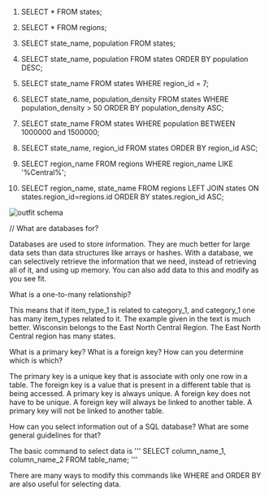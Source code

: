 1. SELECT * FROM states;

2. SELECT * FROM regions;

3. SELECT state_name, population FROM states;

4. SELECT state_name, population FROM states
   ORDER BY population DESC;

5. SELECT state_name FROM states WHERE region_id = 7;

6. SELECT state_name, population_density FROM states
   WHERE population_density > 50
   ORDER BY population_density ASC;

7. SELECT state_name FROM states
   WHERE population BETWEEN 1000000 and 1500000;

8. SELECT state_name, region_id FROM states
   ORDER BY region_id ASC;

9. SELECT region_name FROM regions
   WHERE region_name LIKE '%Central%';

10. SELECT region_name, state_name FROM regions
    LEFT JOIN states
    ON states.region_id=regions.id
    ORDER BY states.region_id ASC;

![outfit schema](./outfit-schema.png)


//
What are databases for?

  Databases are used to store information. They are much better for large data sets than data structures like arrays or hashes. With a database, we can selectively retrieve the information that we need, instead of retrieving all of it, and using up memory. You can also add data to this and modify as you see fit.

What is a one-to-many relationship?

  This means that if item_type_1 is related to category_1, and category_1 one has many item_types related to it. The example given in the text is much better. Wisconsin belongs to the East North Central Region. The East North Central region has many states.

What is a primary key? What is a foreign key? How can you determine which is which?

  The primary key is a unique key that is associate with only one row in a table. The foreign key is a value that is present in a different table that is being accessed. A primary key is always unique. A foreign key does not have to be unique. A foreign key will always be linked to another table. A primary key will not be linked to another table.

How can you select information out of a SQL database? What are some general guidelines for that?

  The basic command to select data is
  '''
  SELECT column_name_1, column_name_2 FROM table_name;
  '''

  There are many ways to modify this commands like WHERE and ORDER BY are also useful for selecting data.
